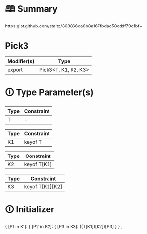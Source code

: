 # &#128366; Summary

https:gist.github.com/staltz/368866ea6b8a167fbdac58cddf79c1bf=

# Pick3

| Modifier(s)                            | Type                     |
|----------------------------------------|--------------------------|
| export | Pick3&lt;T, K1, K2, K3&gt; |

# &#128712; Type Parameter(s)

| Type | Constraint |
| ---- | ---------- |
| T    | -          |

| Type | Constraint |
| ---- | ---------- |
| K1   | keyof T    |

| Type | Constraint  |
| ---- | ----------- |
| K2   | keyof T[K1] |

| Type | Constraint      |
| ---- | --------------- |
| K3   | keyof T[K1][K2] |

# &#128712; Initializer

{
[P1 in K1]: { [P2 in K2]: { [P3 in K3]: ((T[K1])[K2])[P3] } }
}
